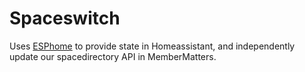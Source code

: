 # Spaceswitch

Uses [ESPhome](https://github.com/esphome/esphome) to provide state in Homeassistant, and independently
update our spacedirectory API in MemberMatters.
